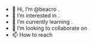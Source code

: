 - 👋 Hi, I’m @beacro .
- 👀 I’m interested in .
- 🌱 I’m currently learning .
- 💞️ I’m looking to collaborate on 
- 📫 How to reach 

<!---
beacro/beacro is a ✨ special ✨ repository because its `README.md` (this file) appears on your GitHub profile.
You can click the Preview link to take a look at your changes.
--->
